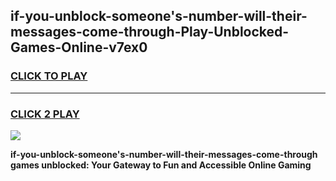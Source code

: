 
## if-you-unblock-someone's-number-will-their-messages-come-through-Play-Unblocked-Games-Online-v7ex0
<h3>
<a href="https://premium76.site?title=if-you-unblock-someone's-number-will-their-messages-come-through&ref=25A">CLICK TO PLAY</a></h3>
<hr>

<h3>
<a href="https://premium76.site?title=if-you-unblock-someone's-number-will-their-messages-come-through&ref=25A">CLICK 2 PLAY</a>
  
</h3>

<a href="https://premium76.site?title=if-you-unblock-someone's-number-will-their-messages-come-through&ref=25A"><img src="https://clearcache.store/games.png"></a>


**if-you-unblock-someone's-number-will-their-messages-come-through games unblocked: Your Gateway to Fun and Accessible Online Gaming**
